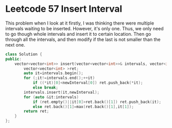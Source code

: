 # Leetcode 57 Insert Interval

This problem when I look at it firstly, I was thinking there were multiple intervals waiting to be inserted. However, it's only one. Thus, we only need to go though whole intervals and insert it to certain location.
Then go through all the intervals, and then modify if the last is not smaller than the next one.
```cpp
class Solution {
public:
    vector<vector<int>> insert(vector<vector<int>>& intervals, vector<int>& newInterval) {
        vector<vector<int> >ret;
        auto it=intervals.begin();
        for (;it!=intervals.end();++it)
            if ((*it)[0]<newInterval[0]) ret.push_back(*it);
            else break;
        intervals.insert(it,newInterval);
        for (auto &it:intervals)
            if (ret.empty()||it[0]>ret.back()[1]) ret.push_back(it);
            else ret.back()[1]=max(ret.back()[1],it[1]);
        return ret;
    }
};
```
